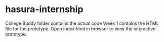# hasura-internship
College Buddy folder contains the actual code
Week 1 contains the HTML file for the prototype. Open index.html in browser to view the interactive prototype.
